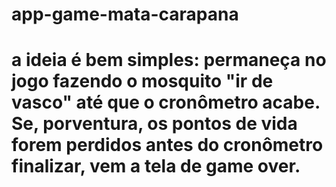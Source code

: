 # app-game-mata-carapana

# a ideia é bem simples: permaneça no jogo fazendo o mosquito "ir de vasco" até que o cronômetro acabe. Se, porventura, os pontos de vida forem perdidos antes do cronômetro finalizar, vem a tela de game over. 